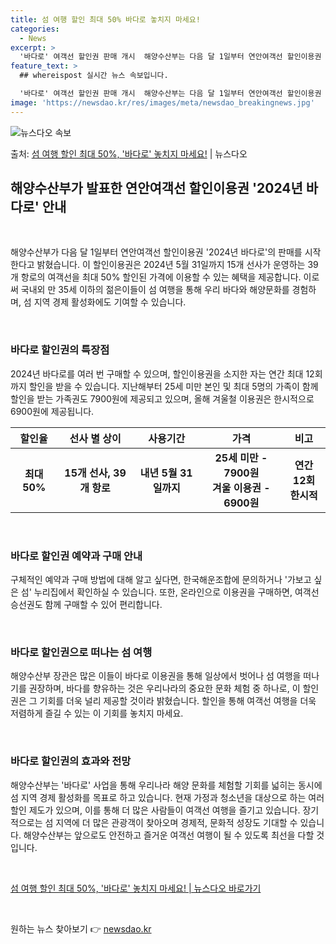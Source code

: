 ```yaml
---
title: 섬 여행 할인 최대 50% 바다로 놓치지 마세요!
categories:
  - News
excerpt: >
  '바다로' 여객선 할인권 판매 개시  해양수산부는 다음 달 1일부터 연안여객선 할인이용권 '2024년 바다로…
feature_text: >
  ## whereispost 실시간 뉴스 속보입니다.

  '바다로' 여객선 할인권 판매 개시  해양수산부는 다음 달 1일부터 연안여객선 할인이용권 '2024년 바다로…
image: 'https://newsdao.kr/res/images/meta/newsdao_breakingnews.jpg'
---
```


![뉴스다오 속보](https://newsdao.kr/res/images/meta/newsdao_breakingnews.jpg)

<p>출처: <a href="https://newsdao.kr/4006" rel="dofollow">섬 여행 할인 최대 50%, '바다로' 놓치지 마세요!</a> | 뉴스다오</p>

<h2 data-ke-size="size26">해양수산부가 발표한 연안여객선 할인이용권 '2024년 바다로' 안내</h2>
<p data-ke-size="size16">&nbsp;</p>
해양수산부가 다음 달 1일부터 연안여객선 할인이용권 '2024년 바다로'의 판매를 시작한다고 밝혔습니다. 이 할인이용권은 2024년 5월 31일까지 15개 선사가 운영하는 39개 항로의 여객선을 최대 50% 할인된 가격에 이용할 수 있는 혜택을 제공합니다. 이로써 국내외 만 35세 이하의 젊은이들이 섬 여행을 통해 우리 바다와 해양문화를 경험하며, 섬 지역 경제 활성화에도 기여할 수 있습니다.
<p data-ke-size="size16">&nbsp;</p>
<h3>바다로 할인권의 특장점</h3>
<p data-ke-size="size16">2024년 바다로를 여러 번 구매할 수 있으며, 할인이용권을 소지한 자는 연간 최대 12회까지 할인을 받을 수 있습니다. 지난해부터 25세 미만 본인 및 최대 5명의 가족이 함께 할인을 받는 가족권도 7900원에 제공되고 있으며, 올해 겨울철 이용권은 한시적으로 6900원에 제공됩니다.</p>
<table>
<thead>
<tr>
<th>할인율</th>
<th>선사 별 상이</th>
<th>사용기간</th>
<th>가격</th>
<th>비고</th>
</tr>
</thead>
<tbody>
<tr>
<td style="text-align: center; height: 17px;"><b>최대 50%</b></td>
<td style="text-align: center; height: 17px;"><b>15개 선사, 39개 항로</b></td>
<td style="text-align: center; height: 17px;"><b>내년 5월 31일까지</b></td>
<td style="text-align: center; height: 17px;"><b>25세 미만 - 7900원<br>겨울 이용권 - 6900원</b></td>
<td style="text-align: center; height: 17px;"><b>연간 12회<br>한시적</b></td>
</tr>
</tbody>
</table>
<p data-ke-size="size16">&nbsp;</p>
<h3>바다로 할인권 예약과 구매 안내</h3>
<p data-ke-size="size16">구체적인 예약과 구매 방법에 대해 알고 싶다면, 한국해운조합에 문의하거나 '가보고 싶은 섬' 누리집에서 확인하실 수 있습니다. 또한, 온라인으로 이용권을 구매하면, 여객선 승선권도 함께 구매할 수 있어 편리합니다.</p>
<p data-ke-size="size16">&nbsp;</p>
<h3>바다로 할인권으로 떠나는 섬 여행</h3>
<p data-ke-size="size16">해양수산부 장관은 많은 이들이 바다로 이용권을 통해 일상에서 벗어나 섬 여행을 떠나기를 권장하며, 바다를 향유하는 것은 우리나라의 중요한 문화 체험 중 하나로, 이 할인권은 그 기회를 더욱 널리 제공할 것이라 밝혔습니다. 할인을 통해 여객선 여행을 더욱 저렴하게 즐길 수 있는 이 기회를 놓치지 마세요.</p>
<p data-ke-size="size16">&nbsp;</p>
<h3>바다로 할인권의 효과와 전망</h3>
<p data-ke-size="size16">해양수산부는 '바다로' 사업을 통해 우리나라 해양 문화를 체험할 기회를 넓히는 동시에 섬 지역 경제 활성화를 목표로 하고 있습니다. 현재 가정과 청소년을 대상으로 하는 여러 할인 제도가 있으며, 이를 통해 더 많은 사람들이 여객선 여행을 즐기고 있습니다. 장기적으로는 섬 지역에 더 많은 관광객이 찾아오며 경제적, 문화적 성장도 기대할 수 있습니다. 해양수산부는 앞으로도 안전하고 즐거운 여객선 여행이 될 수 있도록 최선을 다할 것입니다.</p>
<p data-ke-size="size16">&nbsp;</p>
<div class="module-seemore">
<a href="https://newsdao.kr/4006" target="_blank" rel="noopener">섬 여행 할인 최대 50%, '바다로' 놓치지 마세요! | 뉴스다오 바로가기</a>
</div>
<p data-ke-size="size16">&nbsp;</p> 

원하는 뉴스 찾아보기 👉 <a href="https://newsdao.kr" rel="dofollow">newsdao.kr</a>


